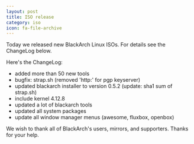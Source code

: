 ```yaml
---
layout: post
title: ISO release
category: iso
icon: fa-file-archive
---
```


Today we released new BlackArch Linux ISOs. For details see the ChangeLog below.

Here's the ChangeLog:


* added more than 50 new tools
* bugfix: strap.sh (removed 'http:' for pgp keyserver)
* updated blackarch installer to version 0.5.2 (update: sha1 sum of strap.sh)
* include kernel 4.12.8
* updated a lot of blackarch tools
* updated all system packages
* update all window manager menus (awesome, fluxbox, openbox)


We wish to thank all of BlackArch's users, mirrors, and supporters. Thanks for your help.